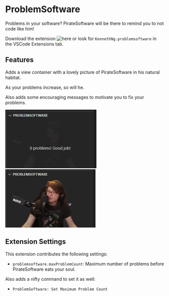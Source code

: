 # ProblemSoftware

Problems in your software? PirateSoftware will be there to remind you to not code like him!

Download the extension ![here](https://marketplace.visualstudio.com/items?itemName=KennethNg.problemsoftware) or look for `KennethNg.problemsoftware` in the VSCode Extensions tab.

## Features

Adds a view container with a lovely picture of PirateSoftware in his natural habitat.

As your problems increase, so will he.

Also adds some encouraging messages to motivate you to fix your problems.

![ProblemSoftware with 0 problems](./src/assets/0-problems.png)
![ProblemSoftware with 50 problems](./src/assets/50-problems.png)

## Extension Settings

This extension contributes the following settings:

- `problemsoftware.maxProblemCount`: Maximum number of problems before PirateSoftware eats your soul.

Also adds a nifty command to set it as well:

- `ProblemSoftware: Set Maximum Problem Count`
